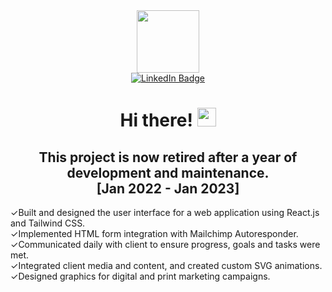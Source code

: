 <div id="header" align="center">
  <img src="https://media.giphy.com/media/M9gbBd9nbDrOTu1Mqx/giphy.gif" width="100"/>
</div>
<div id="badges" align="center">
  <a href="https://www.linkedin.com/in/christopher-force-dev/">
    <img src="https://img.shields.io/badge/LinkedIn-blue?style=for-the-badge&logo=linkedin&logoColor=white" alt="LinkedIn Badge"/>
  </a>
</div>
<h1 align="center">
  Hi there!
  <img src="https://media.giphy.com/media/hvRJCLFzcasrR4ia7z/giphy.gif" width="30"/>
</h1>
<h2 align="center">This project is now retired after a year of development and maintenance. <br/>[Jan 2022 - Jan 2023]</h2>
<div>
  <p>
         ✓Built and designed the user interface for a web application using React.js and Tailwind CSS.
    <br/>✓Implemented HTML form integration with Mailchimp Autoresponder. 
    <br/>✓Communicated daily with client to ensure progress, goals and tasks were met. 
    <br/>✓Integrated client media and content, and created custom SVG animations. 
    <br/>✓Designed graphics for digital and print marketing campaigns.
  </p>
</div>

